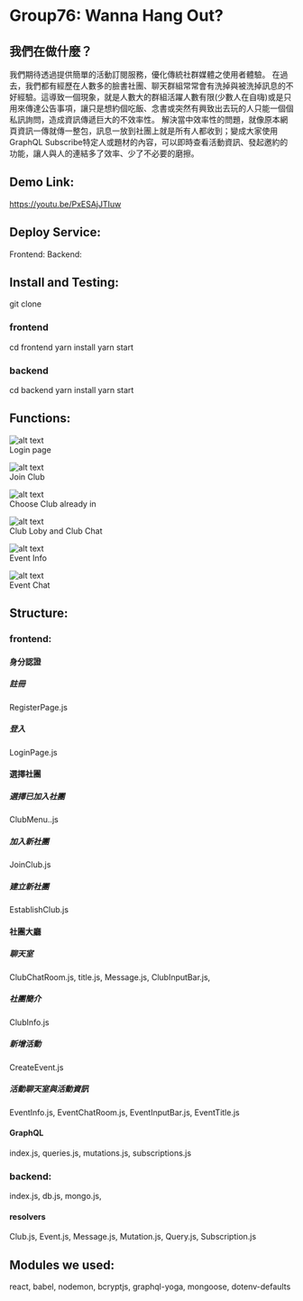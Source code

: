 # Group76: Wanna Hang Out?

## 我們在做什麼？
 我們期待透過提供簡單的活動訂閱服務，優化傳統社群媒體之使用者體驗。
 在過去，我們都有經歷在人數多的臉書社團、聊天群組常常會有洗掉與被洗掉訊息的不好經驗。這導致一個現象，就是人數大的群組活躍人數有限(少數人在自嗨)或是只用來傳達公告事項，讓只是想約個吃飯、念書或突然有興致出去玩的人只能一個個私訊詢問，造成資訊傳遞巨大的不效率性。
 解決當中效率性的問題，就像原本網頁資訊一傳就傳一整包，訊息一放到社團上就是所有人都收到；變成大家使用GraphQL Subscribe特定人或題材的內容，可以即時查看活動資訊、發起邀約的功能，讓人與人的連結多了效率、少了不必要的磨擦。
 
## Demo Link:
https://youtu.be/PxESAjJTIuw

## Deploy Service:
Frontend:
Backend:

## Install and Testing:
git clone

### frontend
cd frontend
yarn install
yarn start

### backend
cd backend
yarn install
yarn start

## Functions:  
![alt text](https://github.com/isaac-debug/wp1101/blob/main/final/demoImg/Login.jpg?raw=true)   
Login page

![alt text](https://github.com/isaac-debug/wp1101/blob/main/final/demoImg/JoinClub.jpg?raw=true)   
Join Club

![alt text](https://github.com/isaac-debug/wp1101/blob/main/final/demoImg/JoinClub.jpg?raw=true)   
Choose Club already in

![alt text](https://github.com/isaac-debug/wp1101/blob/main/final/demoImg/ClubMenu.jpg?raw=true)   
Club Loby and Club Chat

![alt text](https://github.com/isaac-debug/wp1101/blob/main/final/demoImg/EventInfo.jpg?raw=true)  
Event Info

![alt text](https://github.com/isaac-debug/wp1101/blob/main/final/demoImg/EventChat.jpg?raw=true)  
Event Chat

## Structure:
### frontend:
#### 身分認證
##### 註冊
RegisterPage.js
##### 登入
LoginPage.js
#### 選擇社團
##### 選擇已加入社團
ClubMenu..js
##### 加入新社團
JoinClub.js
##### 建立新社團
EstablishClub.js
#### 社團大廳
##### 聊天室
ClubChatRoom.js, 
title.js, 
Message.js, 
ClubInputBar.js, 
##### 社團簡介
ClubInfo.js
##### 新增活動
CreateEvent.js
##### 活動聊天室與活動資訊
EventInfo.js, 
EventChatRoom.js, 
EventInputBar.js, 
EventTitle.js
#### GraphQL
index.js, 
queries.js, 
mutations.js, 
subscriptions.js 
### backend:
index.js, 
db.js, 
mongo.js, 
#### resolvers
Club.js, 
Event.js, 
Message.js, 
Mutation.js, 
Query.js,
Subscription.js
## Modules we used:
react, 
babel, 
nodemon, 
bcryptjs, 
graphql-yoga, 
mongoose, 
dotenv-defaults





